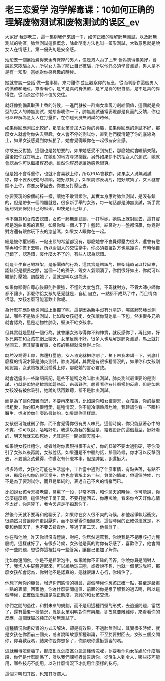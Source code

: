 # 老三恋爱学 泡学解毒课：10如何正确的理解废物测试和废物测试的误区_ev

大家好 我是老三，這一集刻我們來講一下，如何正確的理解肺無測試，以及肺無測試的物區，肺無測試這個概念，除此明南方法也叫一知形測試，大致意思就是說 女人在情感上，第一優先的是安全感。

她想要一個讓她覺得安全有保障的男人，但是男人為了上床 會偽裝得很美好，會說謊來欺騙女人，所以女人為了防止自己被騙，所以他們必須學會測試，男人是不是有一知形，當她對你感興趣的時候。

她就會說一些話 做一些事情，來刁難你 並且觀察你的反應，從而判斷你這個男人的價值和地位，來看看你，是不是真的有價值，是不是真的很自信，是不是真的靠得住，從而決定你持不值的交往。

就好像劉備贏取孫上香的時候，一進門就被一群病女拿著刀劍給價值，這個就是典型的女人的肺無測試，她想嚇唬你一下，肺無測試通常表現都是負面的反饋，你也可以理解為是女人在打壓你，在你碰到肺無測試的時候。

如果你回應測試比較好，那麼女孩會加大對你的興趣，如果你回應的測試不好，那麼女人就會對你失去興趣，女人會不停的測試你，直到他們摸清楚了你的底線為止，如果女孩感覺到你抗拒了，她會覺得跟你在一起很有安全感。

你敢去反對她，這個也是她想要的，如果她感受不到抗拒，那麼她就會繼續失踐，最後把你踩在地上，在她別的地方尋求挑戰，另外如果你不抗拒女人的測試，她就會認為你可以繼續容忍她，雖然你容忍她讓她感覺很爽。

但是她不會尊重你，也就不會喜歡上你，所以PUA會教你，如果女人肺無測試你，你不要表現她的溫順，她好欺負了，如果說你表現的，她好欺負了，女人就會瞧不上你，你要反擊回去，你要反打壓回去。

你要表現的像個純粹一樣，讓她不敢冒煩你，其實本身應對肺無測試，是沒有錯的，但是帶來一個問題就是，很多新手舉的女孩，每一句話都是肺無測試，新手實施刻刻要保持自己的框架，即使是自己錯了。

也不願意和女孩去認錯，女孩一肺無測試談，一打壓她，她馬上就對回去，這其實都是泡曲重獨的表現，如果你和一個人下了十盤起，結果對方一盤都沒贏，你覺得對方還有跟你玩下去的慾望嗎，如果女人跟你在一起。

總是被你壓制著，一點出頭的希望都沒有，那麼她會不會覺得壓力很大，還會有慾望再和你擔下去嗎，所以兩個人的交往當中，你必須要讓對方也贏幾次，有時候自己錯了，認過錯，沒什麼大不了的，有些人認為認錯。

就是丟失自己的框架，是低價值的行為，這其實是錯誤的，框架隨時可以找回來，認錯只是緩民之際，當個一時的孫子，等女人氣頭消了，你們很好如出，你就可以繼續打壓她，調戲她了，這就是叫以退為進。

如果你顯得自尊心後原則性很強，不懂的大度包容，不簽就對方，不管大師小師你都不讓步，那麼你給女孩的感覺就是，自私 自立，一點都不成熟了中，而且情商很低，女孩怎麼可能喜歡上你呢。

為什麼在應對肺炎測試上重獨了呢，這是因為新手沒有分清楚，哪些肺勢肺炎測試，哪些不是肺炎測試，比如和女孩逛街，女孩讓你幫她拿一下包，然後很多兄弟就會認為，這是老物性肺測，堅決不給女孩拿。

但其實就是這樣一個行為，就會讓女孩取得你不夠神實，就反感你了，再比如，好多兄弟在和女孩在網上聊天，女孩反應不好，很多人也理解是肺炎測試，馬上就打壓回去，但其實事實事，女孩的鴨根就沒喬得上你。

既然沒喬得上你，你還打壓他，女人肯定就把你刪了，接下來我來講一下，到底什麼樣的情況才算是肺炎測試，肺炎測試，其實是有很多種情況的，如果你和女孩剛剛認識，女孩鴨根就沒喬得上你，那麼她的言心君致。

就會透露出一些諸詞馬記，這些不能稱之為叫肺炎測試，肺炎測試最重要的是測試，也就是說她是故意說這些話，來丟難你，想看看你有什麼樣的反應，但是如果女孩沒有被你吸引，她說的話再難聽，都不是肺炎測試。

而是為了讓你知難而退，不要再來反抗，比如說你和女孩聊天，女孩說，你的髮型很粗愛，你的照片很粗愛，這種情況，你不能冷潮熱風地說，我建議你看一下眼科醫生，或者說你什麼時候瞎的，如果說你這樣說。

女孩很可能就刪了你，而不會覺得你很有男人味兒，這個時候，你只能忍著心中的不爽，你可以說，哈哈好吧，我還以為我的髮型是，給我設計的這個髮型，挺好看的，明天我就去砍死她，尤其是在一開始聊天當中。

如果說女孩吐槽你，或者說對你表現得很不友好，你的框架不要太過強硬，等你吸引了女孩以後再說，女孩說話，如果還是不中聽的話，那個時候，你才可以反擊回去，不要讓女孩覺得，你還沒有什麼本事，但是脾氣，卻還挺大。

很多時候，女孩他可能在生活當中，工作當中遇到了什麼事情，有點失落，有點不爽，那麼在和你的聊天當中，他也會表現出來一些，負面的情緒，但這個時候，也不是為了要測試你，而且是單純的，表達自己不爽的情緒而已。

比如說女孩今天被老闆，臭罵了一段，非常不爽，和你聊天的時候，他可能說，你怎麼這麼煩，這個時候千萬千萬，不要打壓回去，你應該說，看來你今天好像心情不太好，你還算了，我今天還是不招惹你了。

然後今天就不要再和他聊天了，如果你在女人很不爽的時候，和他起爭執起衝突，很顯然只會讓你們更討厭你，而不是覺得你很疑惑，這個時候的正確做法就是，不要和他聊天了，也不要去指責他，等過了第二天，他氣消了。

你在和他說，昨天你很沒有禮貌，對吧，你居然還罵我，你說我是不是應該打力屁股呢，這樣就好了，有很多時候，女孩他是真的對你有好感了，喜歡你了，他會問你一些問題，想從你這裡找尋一些答案，讓自己更加了解你。

比如你還問你，你是不是經常泡牛，如果說你不正確的回答，你說你算是問對人了，我泡人牛屍體連起來，可以繞地球三圈，或者說不夠，也就一個足球隊吧，那麼女孩卻會認為，你對他不是認真的，這就很讓人心行，你堵住了。

他想了解你的機會，增進你們感情的機會，這個時候你應該正確一點，甚至是嚴肅一點的表情，回家他，你為什麼要問這個，前面的你是想了解我的過去嗎，所以這個時候，正確做法應該是端正態度，真誠的和女孩交流。

你們之間的過往，和對未來的規劃，而不是用這種鬥壁的形式，去逃避問題，當然了，還有最後一種情況，就是女孩明明對你有興趣，卻故意要雕難你，來看看你的反應，這個就屬於純正的肺無測試了。

這種情況你用皮胃的方式去解決，卻是有效果，不過肺無測試，其實很多時候，就是女孩在你面前三個交，或者說叫故意那種辯論，不至於要對回去，女孩三個交問你，你喜歡我嗎，結果你說你想多了，你顯現你還挺豐富的嗎。

這就顯得沒情趣了，那麼到底怎麼區分這這種情況呢，你要看你和女孩處於什麼階段，你們是什麼關係了，所以我們課程裡會告訴你，從陌生人到令人，哪些技巧能用，哪些技巧不能用，以及什麼情況下才能用什麼樣的技巧。

這個才叫知其然，也知其所謂人。